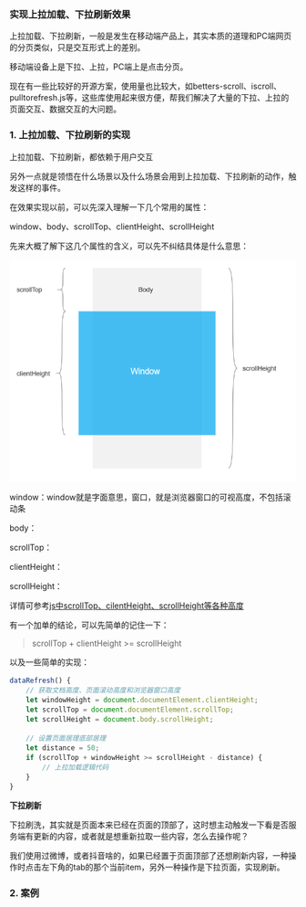 ### 实现上拉加载、下拉刷新效果

上拉加载、下拉刷新，一般是发生在移动端产品上，其实本质的道理和PC端网页的分页类似，只是交互形式上的差别。

移动端设备上是下拉、上拉，PC端上是点击分页。

现在有一些比较好的开源方案，使用量也比较大，如betters-scroll、iscroll、pulltorefresh.js等，这些库使用起来很方便，帮我们解决了大量的下拉、上拉的页面交互、数据交互的大问题。

### 1. 上拉加载、下拉刷新的实现

上拉加载、下拉刷新，都依赖于用户交互

另外一点就是领悟在什么场景以及什么场景会用到上拉加载、下拉刷新的动作，触发这样的事件。

在效果实现以前，可以先深入理解一下几个常用的属性：

window、body、scrollTop、clientHeight、scrollHeight

先来大概了解下这几个属性的含义，可以先不纠结具体是什么意思：

![window、body、scrollTop、clientHeight、scrollHeight大含义](./images/i5.png)

window：window就是字面意思，窗口，就是浏览器窗口的可视高度，不包括滚动条

body：

scrollTop：

clientHeight：

scrollHeight：

详情可参考[js中scrollTop、cilentHeight、scrollHeight等各种高度](../../frame/Javascript/js中的各种高度.md)

有一个加单的结论，可以先简单的记住一下：

>  scrollTop + clientHeight >= scrollHeight

以及一些简单的实现：

```javascript
dataRefresh() {
    // 获取文档高度、页面滚动高度和浏览器窗口高度
    let windowHeight = document.documentElement.clientHeight;
    let scrollTop = document.documentElement.scrollTop;
    let scrollHeight = document.body.scrollHeight;

    // 设置页面居理底部居理
    let distance = 50;
    if (scrollTop + windowHeight >= scrollHeight - distance) {
        // 上拉加载逻辑代码
    }
}
```

**下拉刷新**

下拉刷洗，其实就是页面本来已经在页面的顶部了，这时想主动触发一下看是否服务端有更新的内容，或者就是想重新拉取一些内容，怎么去操作呢？

我们使用过微博，或者抖音啥的，如果已经置于页面顶部了还想刷新内容，一种操作时点击左下角的tab的那个当前item，另外一种操作是下拉页面，实现刷新。



### 2. 案例

